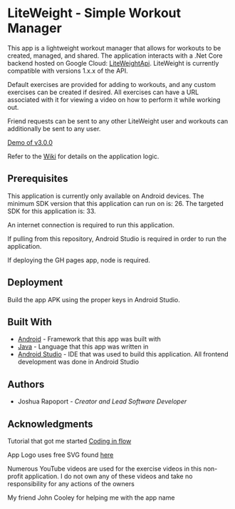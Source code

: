 # LiteWeight - Simple Workout Manager

This app is a lightweight workout manager that allows for workouts to be created, managed, and shared. The application interacts with a .Net Core backend hosted on Google Cloud: [LiteWeightApi](https://github.com/joshrap67/LiteWeightApi). LiteWeight is currently compatible with versions 1.x.x of the API.

Default exercises are provided for adding to workouts, and any custom exercises can be created if desired. All exercises can have a URL associated with it for viewing a video on how to perform it while working out.

Friend requests can be sent to any other LiteWeight user and workouts can additionally be sent to any user.

[Demo of v3.0.0](https://youtu.be/eTNm_Hre1ns)

Refer to the [Wiki](https://github.com/joshrap67/LiteWeight/wiki) for details on the application logic.

## Prerequisites

This application is currently only available on Android devices. The minimum SDK version that this application can run on is: 26. The targeted SDK for this application is: 33.

An internet connection is required to run this application.

If pulling from this repository, Android Studio is required in order to run the application.

If deploying the GH pages app, node is required.

## Deployment

Build the app APK using the proper keys in Android Studio.

## Built With

- [Android](https://www.android.com/) - Framework that this app was built with
- [Java](https://docs.oracle.com/en/java/) - Language that this app was written in
- [Android Studio](https://developer.android.com/studio) - IDE that was used to build this application. All frontend development was done in Android Studio

## Authors

- Joshua Rapoport - *Creator and Lead Software Developer*

## Acknowledgments

Tutorial that got me started [Coding in flow](https://codinginflow.com/tutorials/android)

App Logo uses free SVG found [here](https://uxwing.com/feather-icon/)

Numerous YouTube videos are used for the exercise videos in this non-profit application. I do not own any of these videos and take no responsibility for any actions of the owners

My friend John Cooley for helping me with the app name
